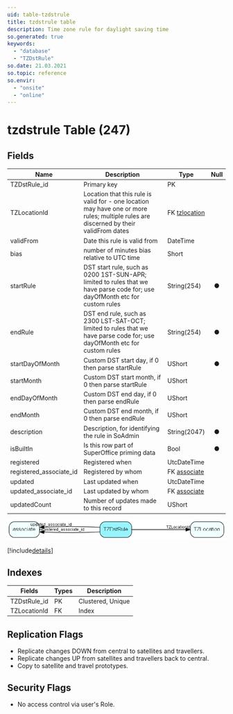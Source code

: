 ```yaml
---
uid: table-tzdstrule
title: tzdstrule table
description: Time zone rule for daylight saving time
so.generated: true
keywords:
  - "database"
  - "TZDstRule"
so.date: 21.03.2021
so.topic: reference
so.envir:
  - "onsite"
  - "online"
---
```


# tzdstrule Table (247)

## Fields

| Name | Description | Type | Null |
|------|-------------|------|:----:|
|TZDstRule\_id|Primary key|PK| |
|TZLocationId|Location that this rule is valid for - one location may have one or more rules; multiple rules are discerned by their validFrom dates|FK [tzlocation](tzlocation.md)| |
|validFrom|Date this rule is valid from|DateTime| |
|bias|number of minutes bias relative to UTC time|Short| |
|startRule|DST start rule, such as 0200 1ST-SUN-APR; limited to rules that we have parse code for; use dayOfMonth etc for custom rules|String(254)|&#x25CF;|
|endRule|DST end rule, such as 2300 LST-SAT-OCT; limited to rules that we have parse code for; use dayOfMonth etc for custom rules|String(254)|&#x25CF;|
|startDayOfMonth|Custom DST start day, if 0 then parse startRule|UShort|&#x25CF;|
|startMonth|Custom DST start month, if 0 then parse startRule|UShort| |
|endDayOfMonth|Custom DST end day, if 0 then parse endRule|UShort| |
|endMonth|Custom DST end month, if 0 then parse endRule|UShort| |
|description|Description, for identifying the rule in SoAdmin|String(2047)|&#x25CF;|
|isBuiltIn|Is this row part of SuperOffice priming data|Bool|&#x25CF;|
|registered|Registered when|UtcDateTime| |
|registered\_associate\_id|Registered by whom|FK [associate](associate.md)| |
|updated|Last updated when|UtcDateTime| |
|updated\_associate\_id|Last updated by whom|FK [associate](associate.md)| |
|updatedCount|Number of updates made to this record|UShort| |


![TZDstRule table relationship diagram](./media/TZDstRule.png)

[!include[details](./includes/TZDstRule.md)]

## Indexes

| Fields | Types | Description |
|--------|-------|-------------|
|TZDstRule\_id |PK |Clustered, Unique |
|TZLocationId |FK |Index |

## Replication Flags

* Replicate changes DOWN from central to satellites and travellers.
* Replicate changes UP from satellites and travellers back to central.
* Copy to satellite and travel prototypes.

## Security Flags

* No access control via user's Role.

